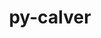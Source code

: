 ---
title: "py-calver"
layout: cache
categories: [package, develop]
meta: {"compilers": ["none"], "num_specs": 169, "num_specs_by_stack": {"data-vis-sdk": 9, "developer-tools-darwin": 7, "e4s": 34, "e4s-neoverse-v2": 9, "e4s-oneapi": 9, "hep": 9, "ml-darwin-aarch64-mps": 22, "ml-linux-aarch64-cpu": 29, "ml-linux-aarch64-cuda": 28, "ml-linux-x86_64-cpu": 29, "ml-linux-x86_64-cuda": 29, "ml-linux-x86_64-rocm": 19, "radiuss": 18, "root": 169}, "oss": ["sequoia", "ubuntu18.04", "ubuntu20.04", "ubuntu22.04", "ubuntu24.04"], "platforms": ["darwin", "linux"], "stacks": ["data-vis-sdk", "developer-tools-darwin", "e4s", "e4s-neoverse-v2", "e4s-oneapi", "hep", "ml-darwin-aarch64-mps", "ml-linux-aarch64-cpu", "ml-linux-aarch64-cuda", "ml-linux-x86_64-cpu", "ml-linux-x86_64-cuda", "ml-linux-x86_64-rocm", "radiuss", "root"], "targets": ["aarch64", "neoverse_v2", "x86_64_v3"], "versions": ["2022.6.26"]}
spec_details: [{"compiler": "none", "hash": "2dzihpa2pwfn2kmrvzvrh7mqye6rhdsr", "os": "ubuntu24.04", "platform": "linux", "size": "-", "stacks": ["ml-linux-aarch64-cpu", "ml-linux-aarch64-cuda", "root"], "target": "aarch64", "variants": ["build_system=python_pip"], "versions": ["2022.6.26"]}, {"compiler": "none", "hash": "2noakibq3rkxguygj34sgkknc5b5jnhd", "os": "ubuntu22.04", "platform": "linux", "size": "-", "stacks": ["e4s-neoverse-v2", "root"], "target": "neoverse_v2", "variants": ["build_system=python_pip"], "versions": ["2022.6.26"]}, {"compiler": "none", "hash": "2wvgribpfcinoc3a7qgkzpmw66al3b4d", "os": "ubuntu22.04", "platform": "linux", "size": "-", "stacks": ["e4s-neoverse-v2", "root"], "target": "neoverse_v2", "variants": ["build_system=python_pip"], "versions": ["2022.6.26"]}, {"compiler": "none", "hash": "3h4solwwij23bx24ehadjguutg5y6fjs", "os": "ubuntu24.04", "platform": "linux", "size": "-", "stacks": ["ml-linux-aarch64-cpu", "ml-linux-aarch64-cuda", "root"], "target": "aarch64", "variants": ["build_system=python_pip"], "versions": ["2022.6.26"]}, {"compiler": "none", "hash": "3jgnqlwklb5oeo4ggqrszdzakkemuo62", "os": "ubuntu18.04", "platform": "linux", "size": "-", "stacks": ["radiuss", "root"], "target": "x86_64_v3", "variants": ["build_system=python_pip"], "versions": ["2022.6.26"]}, {"compiler": "none", "hash": "4dy3mlixxxqwy2q2v4rtucqbkesroyt7", "os": "ubuntu24.04", "platform": "linux", "size": "-", "stacks": ["ml-linux-x86_64-cpu", "ml-linux-x86_64-cuda", "ml-linux-x86_64-rocm", "root"], "target": "x86_64_v3", "variants": ["build_system=python_pip"], "versions": ["2022.6.26"]}, {"compiler": "none", "hash": "4kq6fabtqdf7bdsg4i54v6dmmvxa6w23", "os": "ubuntu22.04", "platform": "linux", "size": "-", "stacks": ["e4s", "root"], "target": "x86_64_v3", "variants": ["build_system=python_pip"], "versions": ["2022.6.26"]}, {"compiler": "none", "hash": "4nyj7jl2ibullaaibyyjycet5xdml6fa", "os": "ubuntu22.04", "platform": "linux", "size": "-", "stacks": ["e4s-oneapi", "root"], "target": "x86_64_v3", "variants": ["build_system=python_pip"], "versions": ["2022.6.26"]}, {"compiler": "none", "hash": "4wjmks2t4yqhqdtdbbs4rd4jwpzpfoja", "os": "sequoia", "platform": "darwin", "size": "-", "stacks": ["ml-darwin-aarch64-mps", "root"], "target": "aarch64", "variants": ["build_system=python_pip"], "versions": ["2022.6.26"]}, {"compiler": "none", "hash": "4xzyv7ngi7q666p77hv54urmw3lv5frm", "os": "ubuntu18.04", "platform": "linux", "size": "-", "stacks": ["radiuss", "root"], "target": "x86_64_v3", "variants": ["build_system=python_pip"], "versions": ["2022.6.26"]}, {"compiler": "none", "hash": "5nk2ebdp5n5rjigsxiy3egfjta34akzy", "os": "ubuntu18.04", "platform": "linux", "size": "-", "stacks": ["radiuss", "root"], "target": "x86_64_v3", "variants": ["build_system=python_pip"], "versions": ["2022.6.26"]}, {"compiler": "none", "hash": "622rahdfe6ynk2dukvgtnnmgnzc365lw", "os": "ubuntu18.04", "platform": "linux", "size": "-", "stacks": ["radiuss", "root"], "target": "x86_64_v3", "variants": ["build_system=python_pip"], "versions": ["2022.6.26"]}, {"compiler": "none", "hash": "65hug65z34yenleyr2snv2jbap6gjwuh", "os": "ubuntu22.04", "platform": "linux", "size": "-", "stacks": ["e4s", "root"], "target": "x86_64_v3", "variants": ["build_system=python_pip"], "versions": ["2022.6.26"]}, {"compiler": "none", "hash": "66ghkosdz6qvgurmcpjth7plbt6cbjok", "os": "ubuntu22.04", "platform": "linux", "size": "-", "stacks": ["e4s-neoverse-v2", "root"], "target": "neoverse_v2", "variants": ["build_system=python_pip"], "versions": ["2022.6.26"]}, {"compiler": "none", "hash": "6dzzbtdgrub7vahjnehebccrdrt3vlx6", "os": "ubuntu24.04", "platform": "linux", "size": "-", "stacks": ["ml-linux-aarch64-cpu", "ml-linux-aarch64-cuda", "root"], "target": "aarch64", "variants": ["build_system=python_pip"], "versions": ["2022.6.26"]}, {"compiler": "none", "hash": "6qvkwjcrtnx2etjp2e5qm52rfyklk4lc", "os": "sequoia", "platform": "darwin", "size": "-", "stacks": ["ml-darwin-aarch64-mps", "root"], "target": "aarch64", "variants": ["build_system=python_pip"], "versions": ["2022.6.26"]}, {"compiler": "none", "hash": "6whxlg3r2cln7z556okvbi4z6wdcikse", "os": "ubuntu18.04", "platform": "linux", "size": "-", "stacks": ["radiuss", "root"], "target": "x86_64_v3", "variants": ["build_system=python_pip"], "versions": ["2022.6.26"]}, {"compiler": "none", "hash": "6wqm3axegodw2cdxx5shhkqdjz3nqka7", "os": "ubuntu18.04", "platform": "linux", "size": "-", "stacks": ["radiuss", "root"], "target": "x86_64_v3", "variants": ["build_system=python_pip"], "versions": ["2022.6.26"]}, {"compiler": "none", "hash": "7kx7jpef3q6u6h3oqnmnnzhwa3zzcmx4", "os": "ubuntu24.04", "platform": "linux", "size": "-", "stacks": ["ml-linux-aarch64-cpu", "ml-linux-aarch64-cuda", "root"], "target": "aarch64", "variants": ["build_system=python_pip"], "versions": ["2022.6.26"]}, {"compiler": "none", "hash": "7mhvx5nfdsurkxiymy6d43ihmqkpnkmt", "os": "ubuntu24.04", "platform": "linux", "size": "-", "stacks": ["ml-linux-aarch64-cpu", "ml-linux-aarch64-cuda", "root"], "target": "aarch64", "variants": ["build_system=python_pip"], "versions": ["2022.6.26"]}, {"compiler": "none", "hash": "7of3rfrog7twrfpcokshzfxxucjd5e3w", "os": "ubuntu24.04", "platform": "linux", "size": "-", "stacks": ["ml-linux-x86_64-cpu", "ml-linux-x86_64-cuda", "ml-linux-x86_64-rocm", "root"], "target": "x86_64_v3", "variants": ["build_system=python_pip"], "versions": ["2022.6.26"]}, {"compiler": "none", "hash": "7znqpha7a34ipbape6v37cj2p4wfvprh", "os": "ubuntu24.04", "platform": "linux", "size": "-", "stacks": ["ml-linux-x86_64-cpu", "ml-linux-x86_64-cuda", "ml-linux-x86_64-rocm", "root"], "target": "x86_64_v3", "variants": ["build_system=python_pip"], "versions": ["2022.6.26"]}, {"compiler": "none", "hash": "a6pwiaq6rgx3ckb7gzvcbzm2a5vj2jzp", "os": "ubuntu22.04", "platform": "linux", "size": "-", "stacks": ["e4s", "root"], "target": "x86_64_v3", "variants": ["build_system=python_pip"], "versions": ["2022.6.26"]}, {"compiler": "none", "hash": "abivwuxln5lowmqh2fqukawypm5nega3", "os": "ubuntu22.04", "platform": "linux", "size": "-", "stacks": ["e4s", "root"], "target": "x86_64_v3", "variants": ["build_system=python_pip"], "versions": ["2022.6.26"]}, {"compiler": "none", "hash": "afpi33ohkyswjabqom6a5vb5af7acos3", "os": "ubuntu24.04", "platform": "linux", "size": "-", "stacks": ["ml-linux-aarch64-cpu", "ml-linux-aarch64-cuda", "root"], "target": "aarch64", "variants": ["build_system=python_pip"], "versions": ["2022.6.26"]}, {"compiler": "none", "hash": "aj5g6arvar4dz4pcnrdfdajdpp6mqabh", "os": "ubuntu22.04", "platform": "linux", "size": "-", "stacks": ["e4s", "root"], "target": "x86_64_v3", "variants": ["build_system=python_pip"], "versions": ["2022.6.26"]}, {"compiler": "none", "hash": "aud47rc6nm3wcpxxqxurhjuoor2uhvlo", "os": "sequoia", "platform": "darwin", "size": "-", "stacks": ["ml-darwin-aarch64-mps", "root"], "target": "aarch64", "variants": ["build_system=python_pip"], "versions": ["2022.6.26"]}, {"compiler": "none", "hash": "avksnu3owtagwtnoshgeomt3lm6piy55", "os": "ubuntu24.04", "platform": "linux", "size": "-", "stacks": ["ml-linux-x86_64-cpu", "ml-linux-x86_64-cuda", "ml-linux-x86_64-rocm", "root"], "target": "x86_64_v3", "variants": ["build_system=python_pip"], "versions": ["2022.6.26"]}, {"compiler": "none", "hash": "ax6o53cxni5vvxkr2uvbrach2riun3sb", "os": "ubuntu24.04", "platform": "linux", "size": "-", "stacks": ["ml-linux-x86_64-cpu", "ml-linux-x86_64-cuda", "root"], "target": "x86_64_v3", "variants": ["build_system=python_pip"], "versions": ["2022.6.26"]}, {"compiler": "none", "hash": "b2hkvo4oqtjjds32ftjxonkiwdlubbux", "os": "ubuntu22.04", "platform": "linux", "size": "-", "stacks": ["hep", "root"], "target": "x86_64_v3", "variants": ["build_system=python_pip"], "versions": ["2022.6.26"]}, {"compiler": "none", "hash": "bapxh6nrtx2wwotjus2ywvfmj47psezz", "os": "ubuntu22.04", "platform": "linux", "size": "-", "stacks": ["e4s", "root"], "target": "x86_64_v3", "variants": ["build_system=python_pip"], "versions": ["2022.6.26"]}, {"compiler": "none", "hash": "bbilozfn4u4jk3kzckas477twaxxieuu", "os": "ubuntu22.04", "platform": "linux", "size": "-", "stacks": ["e4s", "root"], "target": "x86_64_v3", "variants": ["build_system=python_pip"], "versions": ["2022.6.26"]}, {"compiler": "none", "hash": "bmf64iui6ywd4mt2qqrxigwmc3sxmjjn", "os": "ubuntu24.04", "platform": "linux", "size": "-", "stacks": ["ml-linux-aarch64-cpu", "ml-linux-aarch64-cuda", "root"], "target": "aarch64", "variants": ["build_system=python_pip"], "versions": ["2022.6.26"]}, {"compiler": "none", "hash": "cg6gg5mpuvj2gsprhuyua64mplhtioyy", "os": "ubuntu22.04", "platform": "linux", "size": "-", "stacks": ["e4s", "root"], "target": "x86_64_v3", "variants": ["build_system=python_pip"], "versions": ["2022.6.26"]}, {"compiler": "none", "hash": "cnu4x5grxiqblme4ndhuxjheonfjofa7", "os": "sequoia", "platform": "darwin", "size": "-", "stacks": ["developer-tools-darwin", "ml-darwin-aarch64-mps", "root"], "target": "aarch64", "variants": ["build_system=python_pip"], "versions": ["2022.6.26"]}, {"compiler": "none", "hash": "cnyzoveuzbz2k7iuxhfm353rg4jaboio", "os": "sequoia", "platform": "darwin", "size": "-", "stacks": ["developer-tools-darwin", "ml-darwin-aarch64-mps", "root"], "target": "aarch64", "variants": ["build_system=python_pip"], "versions": ["2022.6.26"]}, {"compiler": "none", "hash": "cpjsvwgy6qykfjrnz4jql4vx3fe5euw3", "os": "ubuntu22.04", "platform": "linux", "size": "-", "stacks": ["e4s-oneapi", "root"], "target": "x86_64_v3", "variants": ["build_system=python_pip"], "versions": ["2022.6.26"]}, {"compiler": "none", "hash": "czlgzducfbeurhl3afhtsyjguvbicyyk", "os": "ubuntu18.04", "platform": "linux", "size": "-", "stacks": ["radiuss", "root"], "target": "x86_64_v3", "variants": ["build_system=python_pip"], "versions": ["2022.6.26"]}, {"compiler": "none", "hash": "d56iwjhd7i2rtapqdisy3lusk5iodzvo", "os": "ubuntu24.04", "platform": "linux", "size": "-", "stacks": ["ml-linux-x86_64-cpu", "ml-linux-x86_64-cuda", "root"], "target": "x86_64_v3", "variants": ["build_system=python_pip"], "versions": ["2022.6.26"]}, {"compiler": "none", "hash": "dpg4zmaupgfwz7f23omkyvstr375takp", "os": "ubuntu22.04", "platform": "linux", "size": "-", "stacks": ["e4s", "root"], "target": "x86_64_v3", "variants": ["build_system=python_pip"], "versions": ["2022.6.26"]}, {"compiler": "none", "hash": "dxugxxf2qnm5bg7mhuikxgul34cd6mvm", "os": "ubuntu22.04", "platform": "linux", "size": "-", "stacks": ["e4s", "root"], "target": "x86_64_v3", "variants": ["build_system=python_pip"], "versions": ["2022.6.26"]}, {"compiler": "none", "hash": "dzdog4xg6kbweba32layimcqoal2fkya", "os": "ubuntu22.04", "platform": "linux", "size": "-", "stacks": ["e4s", "root"], "target": "x86_64_v3", "variants": ["build_system=python_pip"], "versions": ["2022.6.26"]}, {"compiler": "none", "hash": "dzhc5ovyjam5vjy4uumqt6f2xa76psfi", "os": "ubuntu22.04", "platform": "linux", "size": "-", "stacks": ["e4s-neoverse-v2", "root"], "target": "neoverse_v2", "variants": ["build_system=python_pip"], "versions": ["2022.6.26"]}, {"compiler": "none", "hash": "e2bjnvneochrsojc576t2xictj46t4dk", "os": "ubuntu24.04", "platform": "linux", "size": "-", "stacks": ["ml-linux-aarch64-cpu", "ml-linux-aarch64-cuda", "root"], "target": "aarch64", "variants": ["build_system=python_pip"], "versions": ["2022.6.26"]}, {"compiler": "none", "hash": "eetfi4l3hir23ontxyu4cux6r3rd6yni", "os": "ubuntu24.04", "platform": "linux", "size": "-", "stacks": ["ml-linux-aarch64-cpu", "ml-linux-aarch64-cuda", "root"], "target": "aarch64", "variants": ["build_system=python_pip"], "versions": ["2022.6.26"]}, {"compiler": "none", "hash": "efgldsnhy54573tyotdffp4md3kwi5bu", "os": "ubuntu24.04", "platform": "linux", "size": "-", "stacks": ["ml-linux-x86_64-cpu", "ml-linux-x86_64-cuda", "ml-linux-x86_64-rocm", "root"], "target": "x86_64_v3", "variants": ["build_system=python_pip"], "versions": ["2022.6.26"]}, {"compiler": "none", "hash": "eo2aq7gowzj6yxdhwb3uzmelsgzh2iv3", "os": "ubuntu22.04", "platform": "linux", "size": "-", "stacks": ["e4s-neoverse-v2", "root"], "target": "neoverse_v2", "variants": ["build_system=python_pip"], "versions": ["2022.6.26"]}, {"compiler": "none", "hash": "ey6a2kvuf6w7ocsefgkxaxyepcdtic7f", "os": "ubuntu24.04", "platform": "linux", "size": "-", "stacks": ["ml-linux-x86_64-cpu", "ml-linux-x86_64-cuda", "root"], "target": "x86_64_v3", "variants": ["build_system=python_pip"], "versions": ["2022.6.26"]}, {"compiler": "none", "hash": "ezdqvgnvbqir4zrhtzc32mouezoknq4i", "os": "ubuntu22.04", "platform": "linux", "size": "-", "stacks": ["e4s-oneapi", "root"], "target": "x86_64_v3", "variants": ["build_system=python_pip"], "versions": ["2022.6.26"]}, {"compiler": "none", "hash": "fgxecn7rf22wtjupqwnrhsnizuibpxeb", "os": "ubuntu22.04", "platform": "linux", "size": "-", "stacks": ["e4s", "root"], "target": "x86_64_v3", "variants": ["build_system=python_pip"], "versions": ["2022.6.26"]}, {"compiler": "none", "hash": "fjnownzx7scibjmnd3e3yzjgce4ieqff", "os": "ubuntu22.04", "platform": "linux", "size": "-", "stacks": ["e4s", "root"], "target": "x86_64_v3", "variants": ["build_system=python_pip"], "versions": ["2022.6.26"]}, {"compiler": "none", "hash": "fkas2difyzhb6o5jww5toockqvptrkhu", "os": "ubuntu22.04", "platform": "linux", "size": "-", "stacks": ["hep", "root"], "target": "x86_64_v3", "variants": ["build_system=python_pip"], "versions": ["2022.6.26"]}, {"compiler": "none", "hash": "fxeav2gcqtzezkwtb3bmnyqyobz44elz", "os": "ubuntu24.04", "platform": "linux", "size": "-", "stacks": ["ml-linux-x86_64-cpu", "ml-linux-x86_64-cuda", "ml-linux-x86_64-rocm", "root"], "target": "x86_64_v3", "variants": ["build_system=python_pip"], "versions": ["2022.6.26"]}, {"compiler": "none", "hash": "g2itgneeqh3vzwnxx3nbxm5huqjcon7p", "os": "ubuntu24.04", "platform": "linux", "size": "-", "stacks": ["ml-linux-x86_64-cpu", "ml-linux-x86_64-cuda", "ml-linux-x86_64-rocm", "root"], "target": "x86_64_v3", "variants": ["build_system=python_pip"], "versions": ["2022.6.26"]}, {"compiler": "none", "hash": "gj5ktzeqhwwr4xfajvgz66dkstt3xehw", "os": "ubuntu20.04", "platform": "linux", "size": "-", "stacks": ["data-vis-sdk", "root"], "target": "x86_64_v3", "variants": ["build_system=python_pip"], "versions": ["2022.6.26"]}, {"compiler": "none", "hash": "grhnsgwzfayynsxcm5c5i4jn5z3iouwa", "os": "ubuntu22.04", "platform": "linux", "size": "-", "stacks": ["e4s", "root"], "target": "x86_64_v3", "variants": ["build_system=python_pip"], "versions": ["2022.6.26"]}, {"compiler": "none", "hash": "h65rtxcqncksntua6cv3b36zatlgcgrz", "os": "ubuntu24.04", "platform": "linux", "size": "-", "stacks": ["ml-linux-aarch64-cpu", "ml-linux-aarch64-cuda", "root"], "target": "aarch64", "variants": ["build_system=python_pip"], "versions": ["2022.6.26"]}, {"compiler": "none", "hash": "hewosiyzktwrwjpjowqfvp3d4nfwguv2", "os": "ubuntu22.04", "platform": "linux", "size": "-", "stacks": ["e4s", "root"], "target": "x86_64_v3", "variants": ["build_system=python_pip"], "versions": ["2022.6.26"]}, {"compiler": "none", "hash": "hgdrhb4tvpxtyydovv33papioyhy65p4", "os": "ubuntu18.04", "platform": "linux", "size": "-", "stacks": ["radiuss", "root"], "target": "x86_64_v3", "variants": ["build_system=python_pip"], "versions": ["2022.6.26"]}, {"compiler": "none", "hash": "hlpa5bbukw2rjfaoqdg52iczfupjruce", "os": "ubuntu22.04", "platform": "linux", "size": "-", "stacks": ["e4s", "root"], "target": "x86_64_v3", "variants": ["build_system=python_pip"], "versions": ["2022.6.26"]}, {"compiler": "none", "hash": "hwnt3ufelsc3qtvpkyx3p5mpt72qlhep", "os": "ubuntu22.04", "platform": "linux", "size": "-", "stacks": ["e4s-oneapi", "root"], "target": "x86_64_v3", "variants": ["build_system=python_pip"], "versions": ["2022.6.26"]}, {"compiler": "none", "hash": "i2yy63nhfdkvt3rs2m56po3tlrmqpzdd", "os": "ubuntu22.04", "platform": "linux", "size": "-", "stacks": ["e4s", "root"], "target": "x86_64_v3", "variants": ["build_system=python_pip"], "versions": ["2022.6.26"]}, {"compiler": "none", "hash": "i6rlpig7o6t3sxijg647xn3zfs6dmrst", "os": "ubuntu22.04", "platform": "linux", "size": "-", "stacks": ["e4s", "root"], "target": "x86_64_v3", "variants": ["build_system=python_pip"], "versions": ["2022.6.26"]}, {"compiler": "none", "hash": "ijyo6gg3aqmuepmzsfjpp2gjrns4imsg", "os": "ubuntu18.04", "platform": "linux", "size": "-", "stacks": ["radiuss", "root"], "target": "x86_64_v3", "variants": ["build_system=python_pip"], "versions": ["2022.6.26"]}, {"compiler": "none", "hash": "irbdrly6v2yya3mkswabwpn53mx6zfay", "os": "ubuntu24.04", "platform": "linux", "size": "-", "stacks": ["ml-linux-x86_64-cpu", "ml-linux-x86_64-cuda", "root"], "target": "x86_64_v3", "variants": ["build_system=python_pip"], "versions": ["2022.6.26"]}, {"compiler": "none", "hash": "ivsxbrx2cfvtzr4vhddgjap5flt722tv", "os": "ubuntu22.04", "platform": "linux", "size": "-", "stacks": ["e4s", "root"], "target": "x86_64_v3", "variants": ["build_system=python_pip"], "versions": ["2022.6.26"]}, {"compiler": "none", "hash": "ja32dnw5cz2xmgi322ksvcofnlycrhtd", "os": "ubuntu20.04", "platform": "linux", "size": "-", "stacks": ["data-vis-sdk", "root"], "target": "x86_64_v3", "variants": ["build_system=python_pip"], "versions": ["2022.6.26"]}, {"compiler": "none", "hash": "jawvyt5iaj7p4ktocddou6mh3ht5g54u", "os": "ubuntu24.04", "platform": "linux", "size": "-", "stacks": ["ml-linux-x86_64-rocm", "root"], "target": "x86_64_v3", "variants": ["build_system=python_pip"], "versions": ["2022.6.26"]}, {"compiler": "none", "hash": "jcje256mfjndcdnammr6us7dwtm5nzvb", "os": "ubuntu24.04", "platform": "linux", "size": "-", "stacks": ["ml-linux-x86_64-cpu", "ml-linux-x86_64-cuda", "root"], "target": "x86_64_v3", "variants": ["build_system=python_pip"], "versions": ["2022.6.26"]}, {"compiler": "none", "hash": "jjmx3afpstiit3o76kdlenufxia2bdni", "os": "ubuntu20.04", "platform": "linux", "size": "-", "stacks": ["data-vis-sdk", "root"], "target": "x86_64_v3", "variants": ["build_system=python_pip"], "versions": ["2022.6.26"]}, {"compiler": "none", "hash": "jmo7oqji3vumhrq6wbxp7jyn5b3gu76w", "os": "ubuntu18.04", "platform": "linux", "size": "-", "stacks": ["radiuss", "root"], "target": "x86_64_v3", "variants": ["build_system=python_pip"], "versions": ["2022.6.26"]}, {"compiler": "none", "hash": "jne4iu3x2p6j7lstro227zey67ugl2wl", "os": "ubuntu24.04", "platform": "linux", "size": "-", "stacks": ["ml-linux-aarch64-cpu", "ml-linux-aarch64-cuda", "root"], "target": "aarch64", "variants": ["build_system=python_pip"], "versions": ["2022.6.26"]}, {"compiler": "none", "hash": "jvd4v4b52ybq6t77xeudovv546i5zn2i", "os": "ubuntu24.04", "platform": "linux", "size": "-", "stacks": ["ml-linux-aarch64-cpu", "ml-linux-aarch64-cuda", "root"], "target": "aarch64", "variants": ["build_system=python_pip"], "versions": ["2022.6.26"]}, {"compiler": "none", "hash": "jxyctrtuxi5zgybycxztqrqdr3d4qbaa", "os": "ubuntu24.04", "platform": "linux", "size": "-", "stacks": ["ml-linux-aarch64-cpu", "ml-linux-aarch64-cuda", "root"], "target": "aarch64", "variants": ["build_system=python_pip"], "versions": ["2022.6.26"]}, {"compiler": "none", "hash": "jyuorwxexkwoudyu32obryxqlwnohqz6", "os": "ubuntu20.04", "platform": "linux", "size": "-", "stacks": ["data-vis-sdk", "root"], "target": "x86_64_v3", "variants": ["build_system=python_pip"], "versions": ["2022.6.26"]}, {"compiler": "none", "hash": "kigrei5iy6wvj4xg5n6d2izq4gydjbuh", "os": "ubuntu22.04", "platform": "linux", "size": "-", "stacks": ["e4s-oneapi", "root"], "target": "x86_64_v3", "variants": ["build_system=python_pip"], "versions": ["2022.6.26"]}, {"compiler": "none", "hash": "kmydiu62vmlhzajybs3y3w3hyf3iye6t", "os": "sequoia", "platform": "darwin", "size": "-", "stacks": ["ml-darwin-aarch64-mps", "root"], "target": "aarch64", "variants": ["build_system=python_pip"], "versions": ["2022.6.26"]}, {"compiler": "none", "hash": "koetungehs3uijkphqqbjowf3irpgimv", "os": "sequoia", "platform": "darwin", "size": "-", "stacks": ["ml-darwin-aarch64-mps", "root"], "target": "aarch64", "variants": ["build_system=python_pip"], "versions": ["2022.6.26"]}, {"compiler": "none", "hash": "kvpdzd3ox5gggdrv4kimkm7xb2ibr2sm", "os": "ubuntu18.04", "platform": "linux", "size": "-", "stacks": ["radiuss", "root"], "target": "x86_64_v3", "variants": ["build_system=python_pip"], "versions": ["2022.6.26"]}, {"compiler": "none", "hash": "kxo2dhu7gvcy4wnxs2z3uqwuhvsgvbzi", "os": "sequoia", "platform": "darwin", "size": "-", "stacks": ["ml-darwin-aarch64-mps", "root"], "target": "aarch64", "variants": ["build_system=python_pip"], "versions": ["2022.6.26"]}, {"compiler": "none", "hash": "l5awlm3sj62rivmspb7rqxm3igvlmnvo", "os": "ubuntu18.04", "platform": "linux", "size": "-", "stacks": ["radiuss", "root"], "target": "x86_64_v3", "variants": ["build_system=python_pip"], "versions": ["2022.6.26"]}, {"compiler": "none", "hash": "lal6sr4ywu7prdmt4yfb62w2jhcxlzui", "os": "ubuntu22.04", "platform": "linux", "size": "-", "stacks": ["e4s-neoverse-v2", "root"], "target": "neoverse_v2", "variants": ["build_system=python_pip"], "versions": ["2022.6.26"]}, {"compiler": "none", "hash": "lb4uyr3uxiytoadmnxilqmpmgmd7p3qo", "os": "ubuntu24.04", "platform": "linux", "size": "-", "stacks": ["ml-linux-x86_64-cpu", "ml-linux-x86_64-cuda", "root"], "target": "x86_64_v3", "variants": ["build_system=python_pip"], "versions": ["2022.6.26"]}, {"compiler": "none", "hash": "le7u7ksvydozo3mqxlgr2dezu327qgxg", "os": "ubuntu24.04", "platform": "linux", "size": "-", "stacks": ["ml-linux-aarch64-cpu", "ml-linux-aarch64-cuda", "root"], "target": "aarch64", "variants": ["build_system=python_pip"], "versions": ["2022.6.26"]}, {"compiler": "none", "hash": "lfyzozlwntodox5ulab3x2bv4mrqkkrn", "os": "ubuntu22.04", "platform": "linux", "size": "-", "stacks": ["hep", "root"], "target": "x86_64_v3", "variants": ["build_system=python_pip"], "versions": ["2022.6.26"]}, {"compiler": "none", "hash": "lnbuwm2zaib6qurjdxpjfgdnfhb4tmor", "os": "ubuntu22.04", "platform": "linux", "size": "-", "stacks": ["e4s-neoverse-v2", "root"], "target": "neoverse_v2", "variants": ["build_system=python_pip"], "versions": ["2022.6.26"]}, {"compiler": "none", "hash": "lsfe4glscujwmbtrk7dlo6pyszwi4kv2", "os": "ubuntu22.04", "platform": "linux", "size": "-", "stacks": ["e4s-oneapi", "root"], "target": "x86_64_v3", "variants": ["build_system=python_pip"], "versions": ["2022.6.26"]}, {"compiler": "none", "hash": "lsvhqlk7i72bocvdltiye2ed2w3suhcf", "os": "ubuntu18.04", "platform": "linux", "size": "-", "stacks": ["radiuss", "root"], "target": "x86_64_v3", "variants": ["build_system=python_pip"], "versions": ["2022.6.26"]}, {"compiler": "none", "hash": "ltmid2iihbjx3iz5ixoxmkaszwaxq4ms", "os": "ubuntu22.04", "platform": "linux", "size": "-", "stacks": ["e4s", "root"], "target": "x86_64_v3", "variants": ["build_system=python_pip"], "versions": ["2022.6.26"]}, {"compiler": "none", "hash": "lux4zxngivawjv2uhjophpguyxertngz", "os": "ubuntu24.04", "platform": "linux", "size": "-", "stacks": ["ml-linux-aarch64-cpu", "ml-linux-aarch64-cuda", "root"], "target": "aarch64", "variants": ["build_system=python_pip"], "versions": ["2022.6.26"]}, {"compiler": "none", "hash": "m4xzvdckf3l7ix6ziahsmwvbkzsu4pun", "os": "sequoia", "platform": "darwin", "size": "-", "stacks": ["ml-darwin-aarch64-mps", "root"], "target": "aarch64", "variants": ["build_system=python_pip"], "versions": ["2022.6.26"]}, {"compiler": "none", "hash": "m7r3k7ys4e7fjajzooungicdleuiu7cj", "os": "ubuntu22.04", "platform": "linux", "size": "-", "stacks": ["e4s", "root"], "target": "x86_64_v3", "variants": ["build_system=python_pip"], "versions": ["2022.6.26"]}, {"compiler": "none", "hash": "mni5vo6xxef4u6gbpagmgpyna6bavri2", "os": "sequoia", "platform": "darwin", "size": "-", "stacks": ["developer-tools-darwin", "ml-darwin-aarch64-mps", "root"], "target": "aarch64", "variants": ["build_system=python_pip"], "versions": ["2022.6.26"]}, {"compiler": "none", "hash": "mop6izjet4o4jyxphws7j47tuskmqqfm", "os": "ubuntu22.04", "platform": "linux", "size": "-", "stacks": ["e4s", "root"], "target": "x86_64_v3", "variants": ["build_system=python_pip"], "versions": ["2022.6.26"]}, {"compiler": "none", "hash": "n2yj5xpqoko4kwow6b526qm4b7432ptb", "os": "ubuntu20.04", "platform": "linux", "size": "-", "stacks": ["data-vis-sdk", "root"], "target": "x86_64_v3", "variants": ["build_system=python_pip"], "versions": ["2022.6.26"]}, {"compiler": "none", "hash": "ncpukbcxhwz6u7mt46hmhk5p3cvtgtyx", "os": "ubuntu24.04", "platform": "linux", "size": "-", "stacks": ["ml-linux-aarch64-cpu", "ml-linux-aarch64-cuda", "root"], "target": "aarch64", "variants": ["build_system=python_pip"], "versions": ["2022.6.26"]}, {"compiler": "none", "hash": "nd3kske3kkmidwdyenswmvoefe3vxi5n", "os": "ubuntu24.04", "platform": "linux", "size": "-", "stacks": ["ml-linux-aarch64-cpu", "ml-linux-aarch64-cuda", "root"], "target": "aarch64", "variants": ["build_system=python_pip"], "versions": ["2022.6.26"]}, {"compiler": "none", "hash": "nf5dlkvsur2gduwhh6dazxyoxdjnrsdc", "os": "ubuntu20.04", "platform": "linux", "size": "-", "stacks": ["data-vis-sdk", "root"], "target": "x86_64_v3", "variants": ["build_system=python_pip"], "versions": ["2022.6.26"]}, {"compiler": "none", "hash": "nkpivjwo3zpcrqpojmhbqdmbpijezuxm", "os": "ubuntu22.04", "platform": "linux", "size": "-", "stacks": ["e4s", "root"], "target": "x86_64_v3", "variants": ["build_system=python_pip"], "versions": ["2022.6.26"]}, {"compiler": "none", "hash": "npisrrczm5eiisvx3lsy6aacv6xwylbm", "os": "ubuntu22.04", "platform": "linux", "size": "-", "stacks": ["hep", "root"], "target": "x86_64_v3", "variants": ["build_system=python_pip"], "versions": ["2022.6.26"]}, {"compiler": "none", "hash": "nquzt2ebhjvjti44pn76xt6cdtgwxy5v", "os": "ubuntu24.04", "platform": "linux", "size": "-", "stacks": ["ml-linux-x86_64-cpu", "ml-linux-x86_64-cuda", "ml-linux-x86_64-rocm", "root"], "target": "x86_64_v3", "variants": ["build_system=python_pip"], "versions": ["2022.6.26"]}, {"compiler": "none", "hash": "nwu5rd52ttjoiwspixakpgx7wdvtymw5", "os": "sequoia", "platform": "darwin", "size": "-", "stacks": ["ml-darwin-aarch64-mps", "root"], "target": "aarch64", "variants": ["build_system=python_pip"], "versions": ["2022.6.26"]}, {"compiler": "none", "hash": "o2nufudlohy6swun3hdlen6jt3w63qhp", "os": "ubuntu24.04", "platform": "linux", "size": "-", "stacks": ["ml-linux-x86_64-cpu", "ml-linux-x86_64-cuda", "root"], "target": "x86_64_v3", "variants": ["build_system=python_pip"], "versions": ["2022.6.26"]}, {"compiler": "none", "hash": "of2og6hoifdxhaoe5xykresab4lkmvlz", "os": "sequoia", "platform": "darwin", "size": "-", "stacks": ["ml-darwin-aarch64-mps", "root"], "target": "aarch64", "variants": ["build_system=python_pip"], "versions": ["2022.6.26"]}, {"compiler": "none", "hash": "ojaakgewpfcoe4ophubvjulryqgx5mj6", "os": "ubuntu22.04", "platform": "linux", "size": "-", "stacks": ["hep", "root"], "target": "x86_64_v3", "variants": ["build_system=python_pip"], "versions": ["2022.6.26"]}, {"compiler": "none", "hash": "ooh2j5zcuuwvmwczvqur4mjjzkevt7un", "os": "sequoia", "platform": "darwin", "size": "-", "stacks": ["developer-tools-darwin", "ml-darwin-aarch64-mps", "root"], "target": "aarch64", "variants": ["build_system=python_pip"], "versions": ["2022.6.26"]}, {"compiler": "none", "hash": "opppmztf3hxd7hv4es7ryoxgcm4ihzcc", "os": "ubuntu24.04", "platform": "linux", "size": "-", "stacks": ["ml-linux-aarch64-cpu", "ml-linux-aarch64-cuda", "root"], "target": "aarch64", "variants": ["build_system=python_pip"], "versions": ["2022.6.26"]}, {"compiler": "none", "hash": "ozg6vg6snf4jrpeu7fzxj4xpymtjlha7", "os": "ubuntu22.04", "platform": "linux", "size": "-", "stacks": ["e4s", "root"], "target": "x86_64_v3", "variants": ["build_system=python_pip"], "versions": ["2022.6.26"]}, {"compiler": "none", "hash": "p5utumbi7ptvsvf3mf2kanymse3xmf4h", "os": "sequoia", "platform": "darwin", "size": "-", "stacks": ["ml-darwin-aarch64-mps", "root"], "target": "aarch64", "variants": ["build_system=python_pip"], "versions": ["2022.6.26"]}, {"compiler": "none", "hash": "pbsroqdcxd3bu6eqwlapqhoeq4omrgp3", "os": "ubuntu24.04", "platform": "linux", "size": "-", "stacks": ["ml-linux-x86_64-cpu", "ml-linux-x86_64-cuda", "ml-linux-x86_64-rocm", "root"], "target": "x86_64_v3", "variants": ["build_system=python_pip"], "versions": ["2022.6.26"]}, {"compiler": "none", "hash": "psggedg54ucmkkaff6ogqgturn2tz7it", "os": "ubuntu22.04", "platform": "linux", "size": "-", "stacks": ["hep", "root"], "target": "x86_64_v3", "variants": ["build_system=python_pip"], "versions": ["2022.6.26"]}, {"compiler": "none", "hash": "pvef6pdyfbamr2oqfy3stjq6pgnvczlk", "os": "ubuntu22.04", "platform": "linux", "size": "-", "stacks": ["e4s", "root"], "target": "x86_64_v3", "variants": ["build_system=python_pip"], "versions": ["2022.6.26"]}, {"compiler": "none", "hash": "qe5b6ghpjet3n3poxipqvwbwnkztjlrz", "os": "ubuntu22.04", "platform": "linux", "size": "-", "stacks": ["e4s", "root"], "target": "x86_64_v3", "variants": ["build_system=python_pip"], "versions": ["2022.6.26"]}, {"compiler": "none", "hash": "qvvgvz7ix4hzab6s6gy4jzragmr7qxjh", "os": "ubuntu22.04", "platform": "linux", "size": "-", "stacks": ["e4s-neoverse-v2", "root"], "target": "neoverse_v2", "variants": ["build_system=python_pip"], "versions": ["2022.6.26"]}, {"compiler": "none", "hash": "qy7oteza6bmiu6anywyrywxbwpnyvqib", "os": "ubuntu24.04", "platform": "linux", "size": "-", "stacks": ["ml-linux-aarch64-cpu", "ml-linux-aarch64-cuda", "root"], "target": "aarch64", "variants": ["build_system=python_pip"], "versions": ["2022.6.26"]}, {"compiler": "none", "hash": "qzyqao3h4gn3dxrrna4djwmkz4776m4c", "os": "ubuntu18.04", "platform": "linux", "size": "-", "stacks": ["radiuss", "root"], "target": "x86_64_v3", "variants": ["build_system=python_pip"], "versions": ["2022.6.26"]}, {"compiler": "none", "hash": "rdnfs2hofgpsitnxyqg45q4w5ezlzrrl", "os": "ubuntu22.04", "platform": "linux", "size": "-", "stacks": ["e4s-oneapi", "root"], "target": "x86_64_v3", "variants": ["build_system=python_pip"], "versions": ["2022.6.26"]}, {"compiler": "none", "hash": "rgxinjojwfanq4pdv2a7yi3ts5wh6nmq", "os": "ubuntu24.04", "platform": "linux", "size": "-", "stacks": ["ml-linux-aarch64-cpu", "ml-linux-aarch64-cuda", "root"], "target": "aarch64", "variants": ["build_system=python_pip"], "versions": ["2022.6.26"]}, {"compiler": "none", "hash": "rjrs4xbh537lsqox4eemezq4xvwip3os", "os": "ubuntu20.04", "platform": "linux", "size": "-", "stacks": ["data-vis-sdk", "root"], "target": "x86_64_v3", "variants": ["build_system=python_pip"], "versions": ["2022.6.26"]}, {"compiler": "none", "hash": "rs2wfwjwnfcd3t6tcgi3lpyxrc5j2vvm", "os": "ubuntu24.04", "platform": "linux", "size": "-", "stacks": ["ml-linux-aarch64-cpu", "ml-linux-aarch64-cuda", "root"], "target": "aarch64", "variants": ["build_system=python_pip"], "versions": ["2022.6.26"]}, {"compiler": "none", "hash": "rwp7ehny5nwspnisxy7osi2a7jua7ucg", "os": "ubuntu22.04", "platform": "linux", "size": "-", "stacks": ["e4s", "root"], "target": "x86_64_v3", "variants": ["build_system=python_pip"], "versions": ["2022.6.26"]}, {"compiler": "none", "hash": "sbafjfbh6oi4klhcthhooauwg3353v6k", "os": "ubuntu24.04", "platform": "linux", "size": "-", "stacks": ["ml-linux-x86_64-cpu", "ml-linux-x86_64-cuda", "ml-linux-x86_64-rocm", "root"], "target": "x86_64_v3", "variants": ["build_system=python_pip"], "versions": ["2022.6.26"]}, {"compiler": "none", "hash": "sfoyg3pzc5qz554vfosf2kf2rljray2h", "os": "ubuntu22.04", "platform": "linux", "size": "-", "stacks": ["e4s", "root"], "target": "x86_64_v3", "variants": ["build_system=python_pip"], "versions": ["2022.6.26"]}, {"compiler": "none", "hash": "sliit2cdnkvwk5yhjuakeebsi7stpj4m", "os": "ubuntu24.04", "platform": "linux", "size": "-", "stacks": ["ml-linux-x86_64-cpu", "ml-linux-x86_64-cuda", "root"], "target": "x86_64_v3", "variants": ["build_system=python_pip"], "versions": ["2022.6.26"]}, {"compiler": "none", "hash": "sq2yif4icwgmalvvsu3qbmuu5bqlolry", "os": "ubuntu18.04", "platform": "linux", "size": "-", "stacks": ["radiuss", "root"], "target": "x86_64_v3", "variants": ["build_system=python_pip"], "versions": ["2022.6.26"]}, {"compiler": "none", "hash": "sqf46hndnt2zyc4inkayzuzxcxuqkaxw", "os": "ubuntu22.04", "platform": "linux", "size": "-", "stacks": ["hep", "root"], "target": "x86_64_v3", "variants": ["build_system=python_pip"], "versions": ["2022.6.26"]}, {"compiler": "none", "hash": "sugow4bfsw2n3vzbzo6cfz7puq4wj6rs", "os": "ubuntu18.04", "platform": "linux", "size": "-", "stacks": ["radiuss", "root"], "target": "x86_64_v3", "variants": ["build_system=python_pip"], "versions": ["2022.6.26"]}, {"compiler": "none", "hash": "t2g7krnxphnxy5ex4vtb3qext5pqggur", "os": "ubuntu24.04", "platform": "linux", "size": "-", "stacks": ["ml-linux-x86_64-cpu", "ml-linux-x86_64-cuda", "ml-linux-x86_64-rocm", "root"], "target": "x86_64_v3", "variants": ["build_system=python_pip"], "versions": ["2022.6.26"]}, {"compiler": "none", "hash": "t2yukqujfrt3onuokrs54a7wvnuyg5px", "os": "ubuntu24.04", "platform": "linux", "size": "-", "stacks": ["ml-linux-x86_64-cpu", "ml-linux-x86_64-cuda", "ml-linux-x86_64-rocm", "root"], "target": "x86_64_v3", "variants": ["build_system=python_pip"], "versions": ["2022.6.26"]}, {"compiler": "none", "hash": "tbbheadavqaweuuwwyvw7n2vigfwodzv", "os": "ubuntu22.04", "platform": "linux", "size": "-", "stacks": ["e4s", "root"], "target": "x86_64_v3", "variants": ["build_system=python_pip"], "versions": ["2022.6.26"]}, {"compiler": "none", "hash": "txdfgh7fjscq7mm7z6jktlvczk2h6pgu", "os": "sequoia", "platform": "darwin", "size": "-", "stacks": ["ml-darwin-aarch64-mps", "root"], "target": "aarch64", "variants": ["build_system=python_pip"], "versions": ["2022.6.26"]}, {"compiler": "none", "hash": "u7rop7gqx65wpbj74dc7xckzgnantk5n", "os": "ubuntu24.04", "platform": "linux", "size": "-", "stacks": ["ml-linux-x86_64-cpu", "ml-linux-x86_64-cuda", "ml-linux-x86_64-rocm", "root"], "target": "x86_64_v3", "variants": ["build_system=python_pip"], "versions": ["2022.6.26"]}, {"compiler": "none", "hash": "ubfcogtbcsb6ih6o55a4vwyfzre5eqhv", "os": "ubuntu22.04", "platform": "linux", "size": "-", "stacks": ["e4s", "root"], "target": "x86_64_v3", "variants": ["build_system=python_pip"], "versions": ["2022.6.26"]}, {"compiler": "none", "hash": "uge3u2pb6zgmixfa7eiy6tdch5dlo7bi", "os": "ubuntu22.04", "platform": "linux", "size": "-", "stacks": ["hep", "root"], "target": "x86_64_v3", "variants": ["build_system=python_pip"], "versions": ["2022.6.26"]}, {"compiler": "none", "hash": "uileo3jn5hl7isdwv63zm57eddifj25e", "os": "ubuntu20.04", "platform": "linux", "size": "-", "stacks": ["data-vis-sdk", "root"], "target": "x86_64_v3", "variants": ["build_system=python_pip"], "versions": ["2022.6.26"]}, {"compiler": "none", "hash": "urf2chu5jic2u6fugg6wscjng7jehihd", "os": "ubuntu22.04", "platform": "linux", "size": "-", "stacks": ["e4s", "root"], "target": "x86_64_v3", "variants": ["build_system=python_pip"], "versions": ["2022.6.26"]}, {"compiler": "none", "hash": "v37kj2g5lj2arzocnskk362yv27xfqsp", "os": "ubuntu24.04", "platform": "linux", "size": "-", "stacks": ["ml-linux-x86_64-cpu", "ml-linux-x86_64-cuda", "ml-linux-x86_64-rocm", "root"], "target": "x86_64_v3", "variants": ["build_system=python_pip"], "versions": ["2022.6.26"]}, {"compiler": "none", "hash": "v74p4lkgeoyvmvv2ane7v6hxyroqoth5", "os": "sequoia", "platform": "darwin", "size": "-", "stacks": ["ml-darwin-aarch64-mps", "root"], "target": "aarch64", "variants": ["build_system=python_pip"], "versions": ["2022.6.26"]}, {"compiler": "none", "hash": "veogh3beu5fviyy2rovvhr5zxuhrv244", "os": "sequoia", "platform": "darwin", "size": "-", "stacks": ["ml-darwin-aarch64-mps", "root"], "target": "aarch64", "variants": ["build_system=python_pip"], "versions": ["2022.6.26"]}, {"compiler": "none", "hash": "vgd6rhrt5uwj5cteypmvh56b52j2f6tn", "os": "ubuntu24.04", "platform": "linux", "size": "-", "stacks": ["ml-linux-aarch64-cpu", "ml-linux-aarch64-cuda", "root"], "target": "aarch64", "variants": ["build_system=python_pip"], "versions": ["2022.6.26"]}, {"compiler": "none", "hash": "vuox4jv4nwifsexl3q7yki63kkewjqq3", "os": "ubuntu18.04", "platform": "linux", "size": "-", "stacks": ["radiuss", "root"], "target": "x86_64_v3", "variants": ["build_system=python_pip"], "versions": ["2022.6.26"]}, {"compiler": "none", "hash": "vuxzjw7m3lis3wb6sshmjs2eyvslivbn", "os": "ubuntu22.04", "platform": "linux", "size": "-", "stacks": ["e4s", "root"], "target": "x86_64_v3", "variants": ["build_system=python_pip"], "versions": ["2022.6.26"]}, {"compiler": "none", "hash": "vvwjd77k5h34ipfcgrw3ubaoa3tcmp32", "os": "ubuntu24.04", "platform": "linux", "size": "-", "stacks": ["ml-linux-x86_64-cpu", "ml-linux-x86_64-cuda", "root"], "target": "x86_64_v3", "variants": ["build_system=python_pip"], "versions": ["2022.6.26"]}, {"compiler": "none", "hash": "vxhk3ftq4so3uj4gygf44zl4wka2dsz3", "os": "ubuntu22.04", "platform": "linux", "size": "-", "stacks": ["e4s", "root"], "target": "x86_64_v3", "variants": ["build_system=python_pip"], "versions": ["2022.6.26"]}, {"compiler": "none", "hash": "wn7dtgj2pwxqsg7ru4qkkpeke2x5flzt", "os": "ubuntu24.04", "platform": "linux", "size": "-", "stacks": ["ml-linux-x86_64-cpu", "ml-linux-x86_64-cuda", "root"], "target": "x86_64_v3", "variants": ["build_system=python_pip"], "versions": ["2022.6.26"]}, {"compiler": "none", "hash": "wswrq4qqzhiw7ghwtz5tqimzizgxxxyz", "os": "ubuntu22.04", "platform": "linux", "size": "-", "stacks": ["e4s-neoverse-v2", "root"], "target": "neoverse_v2", "variants": ["build_system=python_pip"], "versions": ["2022.6.26"]}, {"compiler": "none", "hash": "wx7kq356wh62xguexz4xrtco2asciohh", "os": "ubuntu24.04", "platform": "linux", "size": "-", "stacks": ["ml-linux-aarch64-cpu", "ml-linux-aarch64-cuda", "root"], "target": "aarch64", "variants": ["build_system=python_pip"], "versions": ["2022.6.26"]}, {"compiler": "none", "hash": "xbpf3ihkly3vfqjnhles2iikp7sxennl", "os": "sequoia", "platform": "darwin", "size": "-", "stacks": ["ml-darwin-aarch64-mps", "root"], "target": "aarch64", "variants": ["build_system=python_pip"], "versions": ["2022.6.26"]}, {"compiler": "none", "hash": "xesrvzxdsugzjti3mhk7cnewjajsfsss", "os": "ubuntu24.04", "platform": "linux", "size": "-", "stacks": ["ml-linux-x86_64-cpu", "ml-linux-x86_64-cuda", "ml-linux-x86_64-rocm", "root"], "target": "x86_64_v3", "variants": ["build_system=python_pip"], "versions": ["2022.6.26"]}, {"compiler": "none", "hash": "xhu7luq4tfr2szyjmqqo7uc4elm23cbn", "os": "sequoia", "platform": "darwin", "size": "-", "stacks": ["ml-darwin-aarch64-mps", "root"], "target": "aarch64", "variants": ["build_system=python_pip"], "versions": ["2022.6.26"]}, {"compiler": "none", "hash": "xio7fsz3vhuihwpdkcfyq22ggoykow63", "os": "ubuntu24.04", "platform": "linux", "size": "-", "stacks": ["ml-linux-x86_64-cpu", "ml-linux-x86_64-cuda", "ml-linux-x86_64-rocm", "root"], "target": "x86_64_v3", "variants": ["build_system=python_pip"], "versions": ["2022.6.26"]}, {"compiler": "none", "hash": "xk75lj3lbgd73ny7xavrta6hp236djfe", "os": "ubuntu18.04", "platform": "linux", "size": "-", "stacks": ["radiuss", "root"], "target": "x86_64_v3", "variants": ["build_system=python_pip"], "versions": ["2022.6.26"]}, {"compiler": "none", "hash": "xn6mdoi5fngpbpa6wahvhvpbs2qbqjtk", "os": "ubuntu24.04", "platform": "linux", "size": "-", "stacks": ["ml-linux-aarch64-cpu", "ml-linux-aarch64-cuda", "root"], "target": "aarch64", "variants": ["build_system=python_pip"], "versions": ["2022.6.26"]}, {"compiler": "none", "hash": "y6e5ehccyarvd4faqebzak3rg5hdogvi", "os": "ubuntu22.04", "platform": "linux", "size": "-", "stacks": ["e4s", "root"], "target": "x86_64_v3", "variants": ["build_system=python_pip"], "versions": ["2022.6.26"]}, {"compiler": "none", "hash": "yb4oi2zailplxc7ytl3hxdrd4u2e7rub", "os": "ubuntu22.04", "platform": "linux", "size": "-", "stacks": ["e4s-oneapi", "root"], "target": "x86_64_v3", "variants": ["build_system=python_pip"], "versions": ["2022.6.26"]}, {"compiler": "none", "hash": "yi6hrj3f6kyvubyuagnjjxwsojvjmo6d", "os": "ubuntu24.04", "platform": "linux", "size": "-", "stacks": ["ml-linux-aarch64-cpu", "ml-linux-aarch64-cuda", "root"], "target": "aarch64", "variants": ["build_system=python_pip"], "versions": ["2022.6.26"]}, {"compiler": "none", "hash": "yjcdkoreldlhlc2accupanepeouhihjz", "os": "ubuntu22.04", "platform": "linux", "size": "-", "stacks": ["hep", "root"], "target": "x86_64_v3", "variants": ["build_system=python_pip"], "versions": ["2022.6.26"]}, {"compiler": "none", "hash": "ylg4lgyuv5ob5b4e7qxvaajujs2tcycu", "os": "ubuntu24.04", "platform": "linux", "size": "-", "stacks": ["ml-linux-aarch64-cpu", "ml-linux-aarch64-cuda", "root"], "target": "aarch64", "variants": ["build_system=python_pip"], "versions": ["2022.6.26"]}, {"compiler": "none", "hash": "yn22x52xeyysif5rmkyjewhdkyto7qgj", "os": "ubuntu24.04", "platform": "linux", "size": "-", "stacks": ["ml-linux-aarch64-cpu", "ml-linux-aarch64-cuda", "root"], "target": "aarch64", "variants": ["build_system=python_pip"], "versions": ["2022.6.26"]}, {"compiler": "none", "hash": "ypt7tmjawkcuetgwyhf7yk36s3vluqnl", "os": "ubuntu24.04", "platform": "linux", "size": "-", "stacks": ["ml-linux-x86_64-cpu", "ml-linux-x86_64-cuda", "ml-linux-x86_64-rocm", "root"], "target": "x86_64_v3", "variants": ["build_system=python_pip"], "versions": ["2022.6.26"]}, {"compiler": "none", "hash": "ys65mr7ofx5cr3hyqch2ahc5rszrw7dh", "os": "sequoia", "platform": "darwin", "size": "-", "stacks": ["developer-tools-darwin", "ml-darwin-aarch64-mps", "root"], "target": "aarch64", "variants": ["build_system=python_pip"], "versions": ["2022.6.26"]}, {"compiler": "none", "hash": "zbthhewflpikz7qeq3bsxgyfdr5iuvng", "os": "sequoia", "platform": "darwin", "size": "-", "stacks": ["developer-tools-darwin", "ml-darwin-aarch64-mps", "root"], "target": "aarch64", "variants": ["build_system=python_pip"], "versions": ["2022.6.26"]}, {"compiler": "none", "hash": "zcsehtiwqmrzuzel63uf5u5mlicr6ecz", "os": "ubuntu24.04", "platform": "linux", "size": "-", "stacks": ["ml-linux-x86_64-cpu", "ml-linux-x86_64-cuda", "ml-linux-x86_64-rocm", "root"], "target": "x86_64_v3", "variants": ["build_system=python_pip"], "versions": ["2022.6.26"]}, {"compiler": "none", "hash": "zhlvhjqw4enepyapabmmom7vdrzui4yn", "os": "ubuntu24.04", "platform": "linux", "size": "-", "stacks": ["ml-linux-x86_64-cpu", "ml-linux-x86_64-cuda", "root"], "target": "x86_64_v3", "variants": ["build_system=python_pip"], "versions": ["2022.6.26"]}, {"compiler": "none", "hash": "zi7aqlcf445fbbpoiwthsnsrhtgzfkrq", "os": "ubuntu20.04", "platform": "linux", "size": "-", "stacks": ["data-vis-sdk", "root"], "target": "x86_64_v3", "variants": ["build_system=python_pip"], "versions": ["2022.6.26"]}, {"compiler": "none", "hash": "zl3swsjstlkpj5sqtv5tlesalrulydje", "os": "ubuntu24.04", "platform": "linux", "size": "-", "stacks": ["ml-linux-aarch64-cpu", "root"], "target": "aarch64", "variants": ["build_system=python_pip"], "versions": ["2022.6.26"]}, {"compiler": "none", "hash": "zngpm7y3lclmibvnpeus2tjl5o4piqzc", "os": "sequoia", "platform": "darwin", "size": "-", "stacks": ["developer-tools-darwin", "ml-darwin-aarch64-mps", "root"], "target": "aarch64", "variants": ["build_system=python_pip"], "versions": ["2022.6.26"]}, {"compiler": "none", "hash": "zrrtdxkaomb6jzhhvywiezvrrgwwvexb", "os": "ubuntu24.04", "platform": "linux", "size": "-", "stacks": ["ml-linux-aarch64-cpu", "ml-linux-aarch64-cuda", "root"], "target": "aarch64", "variants": ["build_system=python_pip"], "versions": ["2022.6.26"]}, {"compiler": "none", "hash": "zzdkqlmgupqokwhskcl7be5iknia6wme", "os": "ubuntu22.04", "platform": "linux", "size": "-", "stacks": ["e4s-oneapi", "root"], "target": "x86_64_v3", "variants": ["build_system=python_pip"], "versions": ["2022.6.26"]}]
---